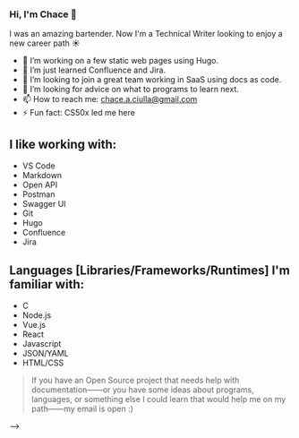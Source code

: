 ### Hi, I'm Chace 👋

I was an amazing bartender. Now I'm a Technical Writer looking to enjoy a new career path ☀️

- 🔭 I’m working on a few static web pages using Hugo.
- 🌱 I’m just learned Confluence and Jira.
- 👯 I’m looking to join a great team working in SaaS using docs as code.
- 🤔 I’m looking for advice on what to programs to learn next.
- 📫 How to reach me: chace.a.ciulla@gmail.com
- ⚡ Fun fact: CS50x led me here

## I like working with: 
- VS Code
- Markdown
- Open API
- Postman
- Swagger UI
- Git
- Hugo
- Confluence
- Jira

## Languages [Libraries/Frameworks/Runtimes] I'm familiar with:
- C
- Node.js
- Vue.js
- React
- Javascript
- JSON/YAML
- HTML/CSS

> If you have an Open Source project that needs help with documentation——or you have some ideas about programs, languages, or something else I could learn that would help me on my path——my email is open :)

-->

